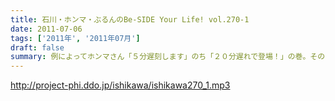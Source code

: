 ```yaml
---
title: 石川・ホンマ・ぶるんのBe-SIDE Your Life! vol.270-1
date: 2011-07-06
tags: ['2011年', '2011年07月']
draft: false
summary: 例によってホンマさん「５分遅刻します」のち「２０分遅れで登場！」の巻。そののちいろいろとありまして・・・NAMAE
---
```


http://project-phi.ddo.jp/ishikawa/ishikawa270_1.mp3
